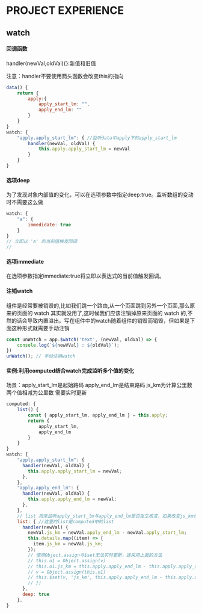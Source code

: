 # PROJECT EXPERIENCE

## watch

#### 回调函数

handler(newVal,oldVal){}:新值和旧值

注意：handler不要使用箭头函数会改变this的指向

```javascript
data() {
    return {
        apply:{
            apply_start_lm: "",
            apply_end_lm: ""
        }
    }
}
watch: {
    "apply.apply_start_lm": { //监听data中apply下的apply_start_lm
        handler(newVal, oldVal) {
            this.apply.apply_start_lm = newVal
        }
    }
}
```

#### 选项deep

为了发现对象内部值的变化，可以在选项参数中指定deep:true。监听数组的变动时不需要这么做

```javascript
watch: {
    "a": {
        immedidate: true
    }
}
// 立即以 'a' 的当前值触发回调
//
```

#### 选项immediate

在选项参数指定immediate:true将立即以表达式的当前值触发回调。

#### 注销watch

组件是经常要被销毁的,比如我们跳一个路由,从一个页面跳到另外一个页面,那么原来的页面的 watch 其实就没用了,这时候我们应该注销掉原来页面的 watch 的,不然的话会导致内置溢出。写在组件中的watch随着组件的销毁而销毁，但如果是下面这种形式就需要手动注销

```javascript
const unWatch = app.$watch('text', (newVal, oldVal) => { 
    console.log(`${newVVal} : ${oldVal}`); 
}) 
unWatch(); // 手动注销watch
```

#### 实例:利用computed结合watch完成监听多个值的变化

场景：apply_start_lm是起始路码 apply_end_lm是结束路码 js_km为计算公里数 两个值相减为公里数 需要实时更新

```javascript
computed: {
    list() {
        const { apply_start_lm, apply_end_lm } = this.apply;
        return {
            apply_start_lm,
            apply_end_lm
        }
    }
}
watch: {
    "apply.apply_start_lm": {
      handler(newVal, oldVal) {
        this.apply.apply_start_lm = newVal;
      },
    },
    "apply.apply_end_lm": {
      handler(newVal, oldVal) {
        this.apply.apply_end_lm = newVal;
      },
    },
    // list 用来监听apply_start_lm与apply_end_lm是否发生改变，如果改变js_km也将做出改变
    list: { //这里的list是computed中的list
      handler(newVal) {
        newVal.js_km = newVal.apply_end_lm - newVal.apply_start_lm;
        this.details.map((item) => {
          item.js_km = newVal.js_km;
        });
        // 使用Object.assign与$set无法实时更新，遂采用上面的方法
        // this.o1 = Object.assign(v)
        // this.o1.js_km = this.apply.apply_end_lm - this.apply.apply_start_lm;
        // v = Object.assign(this.o1)
        // this.$set(v, 'js_km', this.apply.apply_end_lm - this.apply.apply_start_lm)
        // })
      },
      deep: true
    },
}
```




